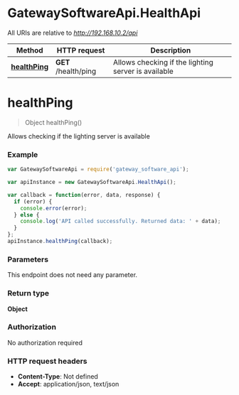 # GatewaySoftwareApi.HealthApi

All URIs are relative to *http://192.168.10.2/api*

Method | HTTP request | Description
------------- | ------------- | -------------
[**healthPing**](HealthApi.md#healthPing) | **GET** /health/ping | Allows checking if the lighting server is available


<a name="healthPing"></a>
# **healthPing**
> Object healthPing()

Allows checking if the lighting server is available

### Example
```javascript
var GatewaySoftwareApi = require('gateway_software_api');

var apiInstance = new GatewaySoftwareApi.HealthApi();

var callback = function(error, data, response) {
  if (error) {
    console.error(error);
  } else {
    console.log('API called successfully. Returned data: ' + data);
  }
};
apiInstance.healthPing(callback);
```

### Parameters
This endpoint does not need any parameter.

### Return type

**Object**

### Authorization

No authorization required

### HTTP request headers

 - **Content-Type**: Not defined
 - **Accept**: application/json, text/json


